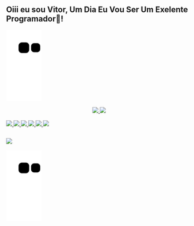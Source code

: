 
## Oiii eu sou Vitor, Um Dia Eu Vou Ser Um Exelente Programador🤩!
  ![Snake animation](https://github.com/VitorSam0w0/VitorSam0w0/blob/output/github-contribution-grid-snake.svg)
<div align="center">
  <a href="https://github.com/VitorSam0w0">
  <img height="180em" src="https://github-readme-stats.vercel.app/api?username=VitorSam0w0&show_icons=true&theme=dark&include_all_commits=true&count_private=true"/>
  <img height="180em" src="https://github-readme-stats.vercel.app/api/top-langs/?username=VitorSam0w0&layout=compact&langs_count=7&theme=dark"/>
    
</div>
<div style="display: inline_block"><br>
   <img src="https://img.icons8.com/nolan/70/java-coffee-cup-logo.png" /> <img src="https://img.icons8.com/bubbles/70/pixel-cat.png" /> 
  <img src="https://img.icons8.com/bubbles/70/bright-moon.png" /> <img src="https://img.icons8.com/bubbles/70/kawaii-pizza.png" /> 
  <img src="https://img.icons8.com/bubbles/70/pokemon.png" /> <img src="https://img.icons8.com/bubbles/70/mana.png" />
</div>
  
  ##
 
<div> 
  <a href="https://instagram.com/vsvitorsam?igshid=YmMyMTA2M2Y=" target="_blank"><img src="https://img.shields.io/badge/-Instagram-%23E4405F?style=for-the-badge&logo=instagram&logoColor=white" target="_blank"></a>
  
  ![Snake animation](https://github.com/VitorSam0w0/VitorSam0w0/blob/output/github-contribution-grid-snake.svg)
 
</div>
